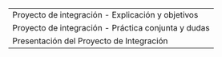 |                                                     |
| --------------------------------------------------- |
| Proyecto de integración - Explicación y objetivos   |
| Proyecto de integración - Práctica conjunta y dudas |
| Presentación del Proyecto de Integración            |